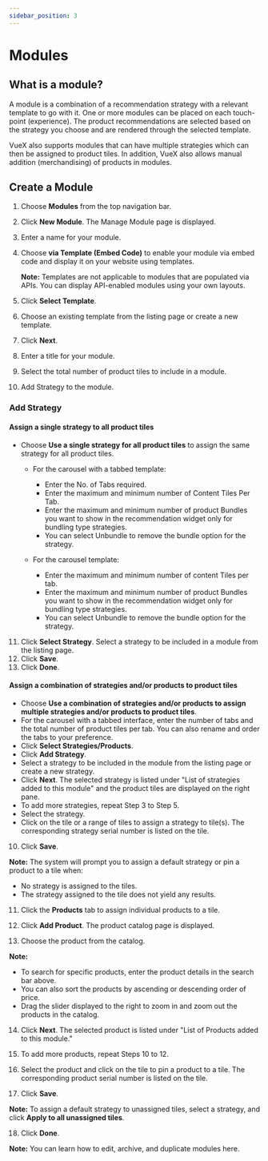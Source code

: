 ```yaml
---
sidebar_position: 3
---
```


# Modules


## What is a module?

A module is a combination of a recommendation strategy with a relevant template to go with it. One or more modules can be placed on each touch-point (experience). The product recommendations are selected based on the strategy you choose and are rendered through the selected template.

VueX also supports modules that can have multiple strategies which can then be assigned to product tiles. In addition, VueX also allows manual addition (merchandising) of products in modules.

## Create a Module

1. Choose **Modules** from the top navigation bar.
2. Click **New Module**. The Manage Module page is displayed.
3. Enter a name for your module.
4. Choose **via Template (Embed Code)** to enable your module via embed code and display it on your website using templates.

   **Note:** Templates are not applicable to modules that are populated via APIs. You can display API-enabled modules using your own layouts.

5. Click **Select Template**.
6. Choose an existing template from the listing page or create a new template.
7. Click **Next**.
8. Enter a title for your module.
9. Select the total number of product tiles to include in a module.
10. Add Strategy to the module.

### Add Strategy

#### Assign a single strategy to all product tiles

- Choose **Use a single strategy for all product tiles** to assign the same strategy for all product tiles.

  - For the carousel with a tabbed template:
    - Enter the No. of Tabs required.
    - Enter the maximum and minimum number of Content Tiles Per Tab.
    - Enter the maximum and minimum number of product Bundles you want to show in the recommendation widget only for bundling type strategies.
    - You can select Unbundle to remove the bundle option for the strategy.

  - For the carousel template:
    - Enter the maximum and minimum number of content Tiles per tab.
    - Enter the maximum and minimum number of product Bundles you want to show in the recommendation widget only for bundling type strategies.
    - You can select Unbundle to remove the bundle option for the strategy.

11. Click **Select Strategy**. Select a strategy to be included in a module from the listing page.
12. Click **Save**.
13. Click **Done**.

#### Assign a combination of strategies and/or products to product tiles

- Choose **Use a combination of strategies and/or products to assign multiple strategies and/or products to product tiles**.
- For the carousel with a tabbed interface, enter the number of tabs and the total number of product tiles per tab. You can also rename and order the tabs to your preference.
- Click **Select Strategies/Products**.
- Click **Add Strategy**.
- Select a strategy to be included in the module from the listing page or create a new strategy.
- Click **Next**. The selected strategy is listed under "List of strategies added to this module" and the product tiles are displayed on the right pane.
- To add more strategies, repeat Step 3 to Step 5.
- Select the strategy.
- Click on the tile or a range of tiles to assign a strategy to tile(s). The corresponding strategy serial number is listed on the tile.

10. Click **Save**.

   **Note:** The system will prompt you to assign a default strategy or pin a product to a tile when:

   - No strategy is assigned to the tiles.
   - The strategy assigned to the tile does not yield any results.

11. Click the **Products** tab to assign individual products to a tile.
12. Click **Add Product**. The product catalog page is displayed.

13. Choose the product from the catalog.

   **Note:**
   - To search for specific products, enter the product details in the search bar above.
   - You can also sort the products by ascending or descending order of price.
   - Drag the slider displayed to the right to zoom in and zoom out the products in the catalog.

14. Click **Next**. The selected product is listed under "List of Products added to this module."
15. To add more products, repeat Steps 10 to 12.
16. Select the product and click on the tile to pin a product to a tile. The corresponding product serial number is listed on the tile.

17. Click **Save**.

   **Note:** To assign a default strategy to unassigned tiles, select a strategy, and click **Apply to all unassigned tiles**.

18. Click **Done**.

**Note:** You can learn how to edit, archive, and duplicate modules here.
